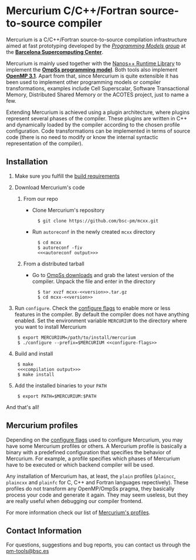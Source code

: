 # Mercurium C/C++/Fortran source-to-source compiler

Mercurium is a C/C++/Fortran source-to-source compilation infrastructure aimed at fast
prototyping developed by the [*Programming Models group*](https://pm.bsc.es/)
at the [**Barcelona Supercomputing Center**](http://www.bsc.es/).

Mercurium is mainly used together with the [Nanos++ Runtime Library](https://github.com/bsc-pm/nanox)
to implement the [**OmpSs programming model**](https://pm.bsc.es/ompss).
Both tools also implement [**OpenMP 3.1**](https://pm.bsc.es/openmp). Apart
from that, since Mercurium is quite extensible it has been used to implement
other programming models or compiler transformations, examples include Cell
Superscalar, Software Transactional Memory, Distributed Shared Memory or the
ACOTES project, just to name a few.

Extending Mercurium is achieved using a plugin architecture, where plugins
represent several phases of the compiler. These plugins are written in C++ and
dynamically loaded by the compiler according to the chosen profile
configuration. Code transformations can be implemented in terms of source code
(there is no need to modify or know the internal syntactic representation of
the compiler).

## Installation

1. Make sure you fulfill the [build requirements](doc/md_pages/build_requirements.md)
2. Download Mercurium's code
    1. From our repo
        * Clone Mercurium's repository

                $ git clone https://github.com/bsc-pm/mcxx.git
        * Run `autoreconf` in the newly created `mcxx` directory

                $ cd mcxx
                $ autoreconf -fiv
                <<<autoreconf output>>>
    2. From a distributed tarball
        * Go to [OmpSs downloads](https://pm.bsc.es/ompss-downloads) and grab the
          latest version of the compiler. Unpack the file and enter in the directory

                $ tar xvzf mcxx-<<version>>.tar.gz
                $ cd mcxx-<<version>>
3. Run `configure`. Check the [configure flags](doc/md_pages/configure_flags.md) to
    enable more or less features in the compiler. By default the compiler does
    not have anything enabled. Set the environment variable `MERCURIUM` to the
    directory where you want to install Mercurium

        $ export MERCURIUM=/path/to/install/mercurium
        $ ./configure --prefix=$MERCURIUM <<configure-flags>>
4. Build and install

        $ make
        <<<compilation output>>>
        $ make install
5. Add the installed binaries to your `PATH`

        $ export PATH=$MERCURIUM:$PATH

And that's all!

## Mercurium profiles

Depending on the [configure flags](doc/md_pages/configure_flags.md) used to configure
Mercurium, you may have some Mercurium profiles or others. A Mercurium profile
is basically a binary with a predefined configuration that specifies the
behavior of Mercurium. For example, a profile specifies which phases of
Mercurium have to be executed or which backend compiler will be used.

Any installation of Mercurium has, at least, the `plain` profiles (`plaincc`,
`plaincxx` and `plainfc` for C, C++ and Fortran languages repectively). These
profiles do not transform any OpenMP/OmpSs pragma, they basically process your
code and generate it again. They may seem useless, but they are really useful
when debugging our compiler frontend.

For more information check our list of [Mercurium's profiles](https://pm.bsc.es/ompss-docs/user-guide/compile-programs.html).

## Contact Information

For questions, suggestions and bug reports, you can contact us through the pm-tools@bsc.es

